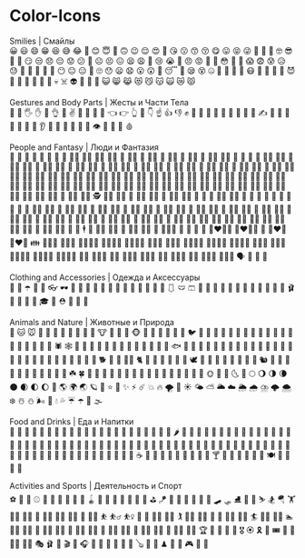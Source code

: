 # Color-Icons

Smilies | Смайлы   
😀 😃 😄 😁 😆 😅 😂 🤣 😊 😇 🙂 🙃 😉 😌 😍 🥰 😘 😗 😙 😚 😋 😛 😝 😜 🤪 🤨 🧐 🤓 😎 🤩 🥳 😏 😒 😞 😔 😟 😕 🙁 ☹️ 😣 😖 😫 😩 🥺 😢 😭 😤 😠 😡 🤬 🤯 😳 🥵 🥶 😱 😨 😰 😥 😓 🤗 🤔 🤭 🤫 🤥 😶 😐 😑 😬 🙄 😯 😦 😧 😮 😲 🥱 😴 🤤 😪 😵 🤐 🥴 🤢 🤮 🤧 😷 🤒 🤕 🤑 🤠 😈 👿 👹 👺 🤡 💩 👻 💀 ☠️ 👽 👾 🤖 🎃 😺 😸 😹 😻 😼 😽 🙀 😿 😾   

Gestures and Body Parts | Жесты и Части Тела  
👋 🤚 🖐 ✋ 🖖 👌 🤏 ✌️ 🤞 🤟 🤘 🤙 👈 👉 👆 🖕 👇 ☝️ 👍 👎 ✊ 👊 🤛 🤜 👏 🙌 👐 🤲 🤝 🙏 ✍️ 💅 🤳 💪 🦾 🦵 🦿 🦶 👂 🦻 👃 🧠 🦷 🦴 👀 👁 👅 👄 💋 🩸   

People and Fantasy | Люди и Фантазия   
👶 🧒 👦 👧 🧑 👱 👨 🧔 👨‍🦰 👨‍🦱 👨‍🦳 👨‍🦲 👩 👩‍🦰 🧑‍ 👩‍🦱 🧑‍ 👩‍🦳 🧑‍ 👩‍🦲 🧑‍ 👱‍♀️ 👱‍♂️ 🧓 👴 👵 🙍 🙍‍♂️ 🙍‍♀️ 🙎 🙎‍♂️ 🙎‍♀️ 🙅 🙅‍♂️ 🙅‍♀️ 🙆 🙆‍♂️ 🙆‍♀️ 💁 💁‍♂️ 💁‍♀️ 🙋 🙋‍♂️ 🙋‍♀️ 🧏 🧏‍♂️ 🧏‍♀️ 🙇 🙇‍♂️ 🙇‍♀️ 🤦 🤦‍♂️ 🤦‍♀️ 🤷 🤷‍♂️ 🤷‍♀️ 🧑‍⚕️ 👨‍⚕️ 👩‍⚕️ 🧑‍🎓 👨‍🎓 👩‍🎓 🧑‍🏫 👨‍🏫 👩‍🏫 🧑‍⚖️ 👨‍⚖️ 👩‍⚖️ 🧑‍🌾 👨‍🌾 👩‍🌾 🧑‍🍳 👨‍🍳 👩‍🍳 🧑‍🔧 👨‍🔧 👩‍🔧 🧑‍🏭 👨‍🏭 👩‍🏭 🧑‍💼 👨‍💼 👩‍💼 🧑‍🔬 👨‍🔬 👩‍🔬 🧑‍💻 👨‍💻 👩‍💻 🧑‍🎤 👨‍🎤 👩‍🎤 🧑‍🎨 👨‍🎨 👩‍🎨 🧑‍✈️ 👨‍✈️ 👩‍✈️ 🧑‍🚀 👨‍🚀 👩‍🚀 🧑‍🚒 👨‍🚒 👩‍🚒 👮 👮‍♂️ 👮‍♀️ 🕵 🕵️‍♂️ 🕵️‍♀️ 💂 💂‍♂️ 💂‍♀️ 👷 👷‍♂️ 👷‍♀️ 🤴 👸 👳 👳‍♂️ 👳‍♀️ 👲 🧕 🤵 👰 🤰 🤱 👼 🎅 🤶 🦸 🦸‍♂️ 🦸‍♀️ 🦹 🦹‍♂️ 🦹‍♀️ 🧙 🧙‍♂️ 🧙‍♀️ 🧚 🧚‍♂️ 🧚‍♀️ 🧛 🧛‍♂️ 🧛‍♀️ 🧜 🧜‍♂️ 🧜‍♀️ 🧝 🧝‍♂️ 🧝‍♀️ 🧞 🧞‍♂️ 🧞‍♀️ 🧟 🧟‍♂️ 🧟‍♀️ 💆 💆‍♂️ 💆‍♀️ 💇 💇‍♂️ 💇‍♀️ 🚶 🚶‍♂️ 🚶‍♀️ 🧍 🧍‍♂️ 🧍‍♀️ 🧎 🧎‍♂️ 🧎‍♀️ 🧑‍🦯 👨‍🦯 👩‍🦯 🧑‍🦼 👨‍🦼 👩‍🦼 🧑‍🦽 👨‍🦽 👩‍🦽 🏃 🏃‍♂️ 🏃‍♀️ 💃 🕺 🕴 👯 👯‍♂️ 👯‍♀️ 🧖 🧖‍♂️ 🧖‍♀️ 🧘 🧑‍🤝‍🧑 👭 👫 👬 💏 👨‍❤️‍💋‍👨 👩‍❤️‍💋‍👩 💑 👨‍❤️‍👨 👩‍❤️‍👩 👪 👨‍👩‍👦 👨‍👩‍👧 👨‍👩‍👧‍👦 👨‍👩‍👦‍👦 👨‍👩‍👧‍👧 👨‍👨‍👦 👨‍👨‍👧 👨‍👨‍👧‍👦 👨‍👨‍👦‍👦 👨‍👨‍👧‍👧 👩‍👩‍👦 👩‍👩‍👧 👩‍👩‍👧‍👦 👩‍👩‍👦‍👦 👩‍👩‍👧‍👧 👨‍👦 👨‍👦‍👦 👨‍👧 👨‍👧‍👦 👨‍👧‍👧 👩‍👦 👩‍👦‍👦 👩‍👧 👩‍👧‍👦 👩‍👧‍👧 🗣 👤 👥 👣    

Clothing and Accessories | Одежда и Аксессуары    
🧳 🌂 ☂️ 🧵 🧶 👓 🕶 🥽 🥼 🦺 👔 👕 👖 🧣 🧤 🧥 🧦 👗 👘 🥻 🩱 🩲 🩳 👙 👚 👛 👜 👝 🎒 👞 👟 🥾 🥿 👠 👡 🩰 👢 👑 👒 🎩 🎓 🧢 ⛑ 💄 💍 💼  

Animals and Nature | Животные и Природа    
🐶 🐱 🐭 🐹 🐰 🦊 🐻 🐼 🐨 🐯 🦁 🐮 🐷 🐽 🐸 🐵 🙈 🙉 🙊 🐒 🐔 🐧 🐦 🐤 🐣 🐥 🦆 🦅 🦉 🦇 🐺 🐗 🐴 🦄 🐝 🐛 🦋 🐌 🐞 🐜 🦟 🦗 🕷 🕸 🦂 🐢 🐍 🦎 🦖 🦕 🐙 🦑 🦐 🦞 🦀 🐡 🐠 🐟 🐬 🐳 🐋 🦈 🐊 🐅 🐆 🦓 🦍 🦧 🐘 🦛 🦏 🐪 🐫 🦒 🦘 🐃 🐂 🐄 🐎 🐖 🐏 🐑 🦙 🐐 🦌 🐕 🐩 🦮 🐕‍🦺 🐈 🐓 🦃 🦚 🦜 🦢 🦩 🕊 🐇 🦝 🦨 🦡 🦦 🦥 🐁 🐀 🐿 🦔 🐾 🐉 🐲 🌵 🎄 🌲 🌳 🌴 🌱 🌿 ☘️ 🍀 🎍 🎋 🍃 🍂 🍁 🍄 🐚 🌾 💐 🌷 🌹 🥀 🌺 🌸 🌼 🌻 🌞 🌝 🌛 🌜 🌚 🌕 🌖 🌗 🌘 🌑 🌒 🌓 🌔 🌙 🌎 🌍 🌏 🪐 💫 ⭐️ 🌟 ✨ ⚡️ ☄️ 💥 🔥 🌪 🌈 ☀️ 🌤 ⛅️ 🌥 ☁️ 🌦 🌧 ⛈ 🌩 🌨 ❄️ ☃️ ⛄️ 🌬 💨 💧 💦 ☔️ ☂️ 🌊 🌫    


Food and Drinks | Еда и Напитки    
🍏 🍎 🍐 🍊 🍋 🍌 🍉 🍇 🍓 🍈 🍒 🍑 🥭 🍍 🥥 🥝 🍅 🍆 🥑 🥦 🥬 🥒 🌶 🌽 🥕 🧄 🧅 🥔 🍠 🥐 🥯 🍞 🥖 🥨 🧀 🥚 🍳 🧈 🥞 🧇 🥓 🥩 🍗 🍖 🦴 🌭 🍔 🍟 🍕 🥪 🥙 🧆 🌮 🌯 🥗 🥘 🥫 🍝 🍜 🍲 🍛 🍣 🍱 🥟 🦪 🍤 🍙 🍚 🍘 🍥 🥠 🥮 🍢 🍡 🍧 🍨 🍦 🥧 🧁 🍰 🎂 🍮 🍭 🍬 🍫 🍿 🍩 🍪 🌰 🥜 🍯 🥛 🍼 ☕️ 🍵 🧃 🥤 🍶 🍺 🍻 🥂 🍷 🥃 🍸 🍹 🧉 🍾 🧊 🥄 🍴 🍽 🥣 🥡 🥢 🧂 


Activities and Sports | Деятельность и Спорт    
⚽️ 🏀 🏈 ⚾️ 🥎 🎾 🏐 🏉 🥏 🎱 🪀 🏓 🏸 🏒 🏑 🥍 🏏 🥅 ⛳️ 🪁 🏹 🎣 🤿 🥊 🥋 🎽 🛹 🛷 ⛸ 🥌 🎿 ⛷ 🏂 🪂 🏋️ 🏋️‍♂️ 🏋️‍♀️ 🤼 🤼‍♂️ 🤼‍♀️ 🤸‍♀️ 🤸 🤸‍♂️ ⛹️ ⛹️‍♂️ ⛹️‍♀️ 🤺 🤾 🤾‍♂️ 🤾‍♀️ 🏌️ 🏌️‍♂️ 🏌️‍♀️ 🏇 🧘 🧘‍♂️ 🧘‍♀️ 🏄 🏄‍♂️ 🏄‍♀️ 🏊 🏊‍♂️ 🏊‍♀️ 🤽 🤽‍♂️ 🤽‍♀️ 🚣 🚣‍♂️ 🚣‍♀️ 🧗 🧗‍♂️ 🧗‍♀️ 🚵 🚵‍♂️ 🚵‍♀️ 🚴 🚴‍♂️ 🚴‍♀️ 🏆 🥇 🥈 🥉 🏅 🎖 🏵 🎗 🎫 🎟 🎪 🤹 🤹‍♂️ 🤹‍♀️ 🎭 🩰 🎨 🎬 🎤 🎧 🎼 🎹 🥁 🎷 🎺 🎸 🪕 🎻 🎲 ♟ 🎯 🎳 🎮 🎰 🧩 

